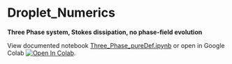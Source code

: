 # Droplet_Numerics

 
**Three Phase system, Stokes dissipation, no phase-field evolution**

View documented notebook [Three_Phase_pureDef.ipynb](Three_Phase_pureDef.ipynb) or open in Google Colab [![Open In Colab](https://colab.research.google.com/assets/colab-badge.svg)](https://colab.research.google.com/github/schmellerl/Droplet_Numerics/blob/main/Three_Phase_pureDef.ipynb).

